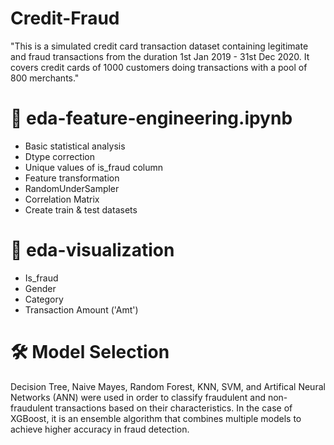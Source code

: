 # Credit-Fraud
"This is a simulated credit card transaction dataset containing legitimate and fraud transactions from the duration 1st Jan 2019 - 31st Dec 2020. It covers credit cards of 1000 customers doing transactions with a pool of 800 merchants." 

# 🚀 eda-feature-engineering.ipynb
- Basic statistical analysis
- Dtype correction
- Unique values of is_fraud column
- Feature transformation
- RandomUnderSampler
- Correlation Matrix
- Create train & test datasets

# 🚀 eda-visualization
- Is_fraud
- Gender
- Category
- Transaction Amount ('Amt')

# 🛠️ Model Selection

Decision Tree, Naive Mayes, Random Forest, KNN, SVM, and Artifical Neural Networks (ANN) were used in order to classify fraudulent and non-fraudulent transactions based on their characteristics. In the case of XGBoost, it is an ensemble algorithm that combines multiple models to achieve higher accuracy in fraud detection.

